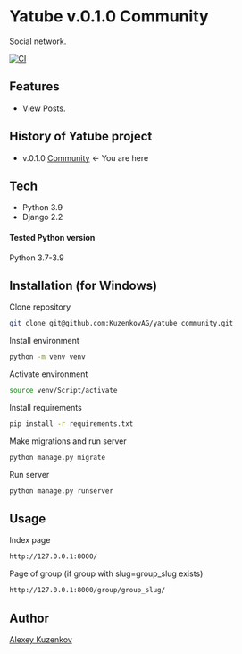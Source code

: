 # Yatube v.0.1.0 Community
Social network. 

[![CI](https://github.com/yandex-praktikum/hw02_community/actions/workflows/python-app.yml/badge.svg?branch=master)](https://github.com/yandex-praktikum/hw02_community/actions/workflows/python-app.yml)



## Features
- View Posts.


## History of Yatube project
- v.0.1.0 [Community] <- You are here

## Tech
- Python 3.9
- Django 2.2

#### Tested Python version
Python 3.7-3.9


## Installation (for Windows)
Clone repository
```sh
git clone git@github.com:KuzenkovAG/yatube_community.git
```
Install environment
```sh
python -m venv venv
```
Activate environment
```sh
source venv/Script/activate
```
Install requirements
```sh
pip install -r requirements.txt
```
Make migrations and run server
```sh
python manage.py migrate
```
Run server
```sh
python manage.py runserver
```

## Usage
Index page
```sh
http://127.0.0.1:8000/
```


Page of group (if group with slug=group_slug exists)
```sh
http://127.0.0.1:8000/group/group_slug/
```


## Author
[Alexey Kuzenkov]


   [Alexey Kuzenkov]: <https://github.com/KuzenkovAG>
   [Community]: <https://github.com/KuzenkovAG/yatube_community>